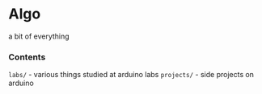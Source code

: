# Algo
a bit of everything
    
  
### Contents

`labs/` - various things studied at arduino labs
`projects/` - side projects on arduino
